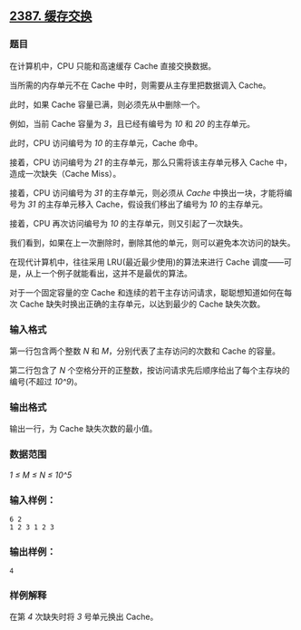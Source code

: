 ## [2387. 缓存交换](https://www.acwing.com/problem/content/2389/)

### 题目

在计算机中，CPU 只能和高速缓存 Cache 直接交换数据。

当所需的内存单元不在 Cache 中时，则需要从主存里把数据调入 Cache。

此时，如果 Cache 容量已满，则必须先从中删除一个。

例如，当前 Cache 容量为 *3*，且已经有编号为 *10* 和 *20* 的主存单元。

此时，CPU 访问编号为 *10* 的主存单元，Cache 命中。

接着，CPU 访问编号为 *21* 的主存单元，那么只需将该主存单元移入 Cache 中，造成一次缺失（Cache Miss）。

接着，CPU 访问编号为 *31* 的主存单元，则必须从 *Cache* 中换出一块，才能将编号为 *31* 的主存单元移入 Cache，假设我们移出了编号为 *10* 的主存单元。

接着，CPU 再次访问编号为 *10* 的主存单元，则又引起了一次缺失。

我们看到，如果在上一次删除时，删除其他的单元，则可以避免本次访问的缺失。

在现代计算机中，往往采用 LRU(最近最少使用)的算法来进行 Cache 调度——可是，从上一个例子就能看出，这并不是最优的算法。

对于一个固定容量的空 Cache 和连续的若干主存访问请求，聪聪想知道如何在每次 Cache 缺失时换出正确的主存单元，以达到最少的 Cache 缺失次数。

### 输入格式

第一行包含两个整数 *N* 和 *M*，分别代表了主存访问的次数和 Cache 的容量。

第二行包含了 *N* 个空格分开的正整数，按访问请求先后顺序给出了每个主存块的编号(不超过 *10^9*)。

### 输出格式

输出一行，为 Cache 缺失次数的最小值。

### 数据范围

*1 ≤ M ≤ N ≤ 10^5*

### 输入样例：

```
6 2
1 2 3 1 2 3
```

### 输出样例：

```
4
```

### 样例解释

在第 *4* 次缺失时将 *3* 号单元换出 Cache。
